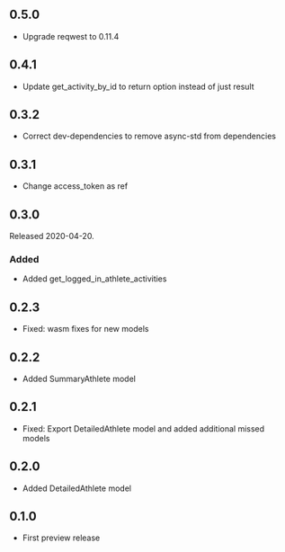 ## 0.5.0

* Upgrade reqwest to 0.11.4

## 0.4.1

* Update get_activity_by_id to return option instead of just result

## 0.3.2

* Correct dev-dependencies to remove async-std from dependencies

## 0.3.1

* Change access_token as ref

## 0.3.0

Released 2020-04-20.

### Added

* Added get_logged_in_athlete_activities

## 0.2.3

* Fixed: wasm fixes for new models

## 0.2.2

* Added SummaryAthlete model

## 0.2.1

* Fixed: Export DetailedAthlete model and added additional missed models

## 0.2.0

* Added DetailedAthlete model

## 0.1.0

* First preview release